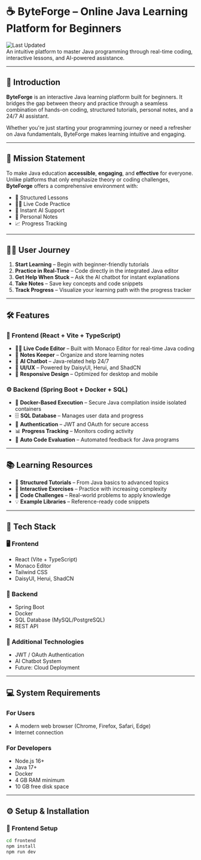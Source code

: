 # ☕ ByteForge – Online Java Learning Platform for Beginners

![Last Updated](https://img.shields.io/badge/Updated-2025--05--16-blue)  
An intuitive platform to master Java programming through real-time coding, interactive lessons, and AI-powered assistance.

---

## 🚀 Introduction

**ByteForge** is an interactive Java learning platform built for beginners. It bridges the gap between theory and practice through a seamless combination of hands-on coding, structured tutorials, personal notes, and a 24/7 AI assistant.

Whether you're just starting your programming journey or need a refresher on Java fundamentals, ByteForge makes learning intuitive and engaging.

---

## 🌟 Mission Statement

To make Java education **accessible**, **engaging**, and **effective** for everyone.  
Unlike platforms that only emphasize theory or coding challenges, **ByteForge** offers a comprehensive environment with:

- 📘 Structured Lessons
- 👨‍💻 Live Code Practice
- 🤖 Instant AI Support
- 📝 Personal Notes
- 📈 Progress Tracking

---

## 👨‍💻 User Journey

1. **Start Learning** – Begin with beginner-friendly tutorials
2. **Practice in Real-Time** – Code directly in the integrated Java editor
3. **Get Help When Stuck** – Ask the AI chatbot for instant explanations
4. **Take Notes** – Save key concepts and code snippets
5. **Track Progress** – Visualize your learning path with the progress tracker

---

## 🛠️ Features

### 🎯 Frontend (React + Vite + TypeScript)

- 🧑‍💻 **Live Code Editor** – Built with Monaco Editor for real-time Java coding
- 📝 **Notes Keeper** – Organize and store learning notes
- 🤖 **AI Chatbot** – Java-related help 24/7
- 🎨 **UI/UX** – Powered by DaisyUI, Herui, and ShadCN
- 📱 **Responsive Design** – Optimized for desktop and mobile

### ⚙️ Backend (Spring Boot + Docker + SQL)

- 🐳 **Docker-Based Execution** – Secure Java compilation inside isolated containers
- 🗄️ **SQL Database** – Manages user data and progress
- 🔐 **Authentication** – JWT and OAuth for secure access
- 📊 **Progress Tracking** – Monitors coding activity
- 🧪 **Auto Code Evaluation** – Automated feedback for Java programs

---

## 📚 Learning Resources

- 📘 **Structured Tutorials** – From Java basics to advanced topics
- 🧩 **Interactive Exercises** – Practice with increasing complexity
- 🧠 **Code Challenges** – Real-world problems to apply knowledge
- 💡 **Example Libraries** – Reference-ready code snippets

---

## 📌 Tech Stack

### 🖥️ Frontend

- React (Vite + TypeScript)
- Monaco Editor
- Tailwind CSS
- DaisyUI, Herui, ShadCN

### 🔧 Backend

- Spring Boot
- Docker
- SQL Database (MySQL/PostgreSQL)
- REST API

### 🧩 Additional Technologies

- JWT / OAuth Authentication
- AI Chatbot System
- Future: Cloud Deployment

---

## 💻 System Requirements

### For Users

- A modern web browser (Chrome, Firefox, Safari, Edge)
- Internet connection

### For Developers

- Node.js 16+
- Java 17+
- Docker
- 4 GB RAM minimum
- 10 GB free disk space

---

## ⚙️ Setup & Installation

### 🔧 Frontend Setup

```bash
cd frontend
npm install
npm run dev
```
